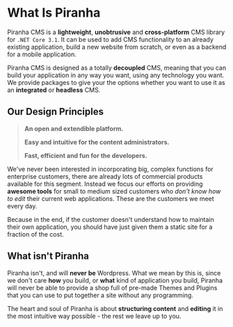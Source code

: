 # What Is Piranha

Piranha CMS is a **lightweight**, **unobtrusive** and **cross-platform** CMS library for `.NET Core 3.1`. It can be used to add CMS functionality to an already existing application, build a new website from scratch, or even as a backend for a mobile application.

Piranha CMS is designed as a totally **decoupled** CMS, meaning that you can build your application in any way you want, using any technology you want. We provide packages to give your the options whether you want to use it as an **integrated** or **headless** CMS.

## Our Design Principles

> **An open and extendible platform.**
>
> **Easy and intuitive for the content administrators.**
>
> **Fast, efficient and fun for the developers.**

We've never been interested in incorporating big, complex functions for enterprise customers, there are already lots of commercial products available for this segment. Instead we focus our efforts on providing **awesome tools** for small to medium sized customers who *don't know how to edit* their current web applications. These are the customers we meet every day.

Because in the end, if the customer doesn't understand how to maintain their own application, you should have just given them a static site for a fraction of the cost.

## What isn't Piranha

Piranha isn't, and will **never be** Wordpress. What we mean by this is, since we don't care **how** you build, or **what** kind of application you build, Piranha will never be able to  provide a shop full of pre-made Themes and Plugins that you can use to put together a site without any programming.

The heart and soul of Piranha is about **structuring content** and **editing** it in the most intuitive way possible - the rest we leave up to you.